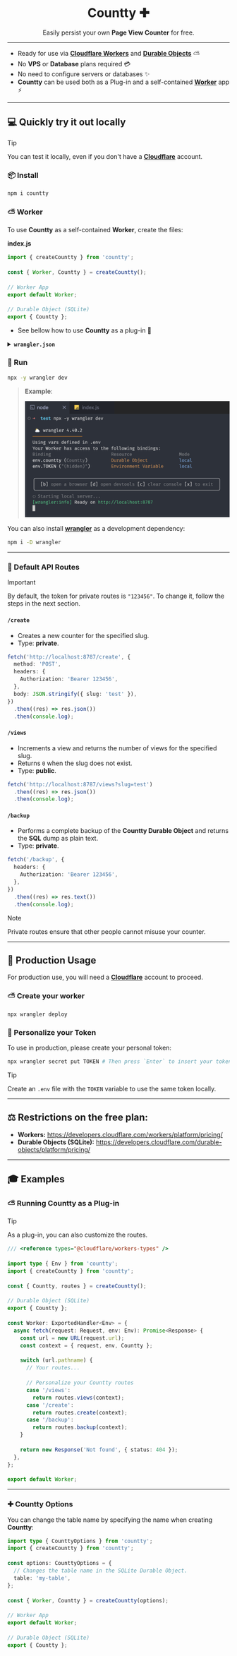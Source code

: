 <div align="center">
  <h1>Countty ✚</h1>
  <p>Easily persist your own <b>Page View Counter</b> for free.</p>
</div>

---

- Ready for use via [**Cloudflare Workers**](https://developers.cloudflare.com/workers/) and [**Durable Objects**](https://developers.cloudflare.com/durable-objects/) ⛅️
- No **VPS** or **Database** plans required 💳
- No need to configure servers or databases ✨
- **Countty** can be used both as a Plug-in and a self-contained [**Worker**](https://developers.cloudflare.com/workers/) app ⚡️

---

## 💻 Quickly try it out locally

> [!TIP]
>
> You can test it locally, even if you don't have a [**Cloudflare**](https://dash.cloudflare.com/) account.

### 📦 Install

```sh
npm i countty
```

### ⛅️ Worker

To use **Countty** as a self-contained **Worker**, create the files:

<b>index.js</code></b>

```ts
import { createCountty } from 'countty';

const { Worker, Countty } = createCountty();

// Worker App
export default Worker;

// Durable Object (SQLite)
export { Countty };
```

- See bellow how to use **Countty** as a plug-in 👋

<details>
<summary><b><code>wrangler.json</code></b></summary>

```json
{
  "name": "countty",
  "main": "index.js",
  "compatibility_date": "2025-09-24",
  "compatibility_flags": ["nodejs_compat"],
  "durable_objects": {
    "bindings": [
      {
        "name": "countty",
        "class_name": "Countty"
      }
    ]
  },
  "migrations": [
    {
      "tag": "v1",
      "new_sqlite_classes": ["Countty"]
    }
  ],
  "dev": {
    "port": 8787
  }
}
```

- Change the **Worker** app name in `name` property.
  - Default is `countty`.
- Change the **Worker** main file path in the `main` property.
  - Default is `index.js`.
  - It also supports **TypeScript** files.

</details>

### 🏁 Run

```sh
npx -y wrangler dev
```

> **Example**:
>
> <img src="./.github/assets/sample.png" width="480" />

You can also install [**wrangler**](https://www.npmjs.com/package/wrangler) as a development dependency:

```sh
npm i -D wrangler
```

---

### 🔗 Default API Routes

> [!IMPORTANT]
>
> By default, the token for private routes is `"123456"`. To change it, follow the steps in the next section.

#### `/create`

- Creates a new counter for the specified slug.
- Type: **private**.

```ts
fetch('http://localhost:8787/create', {
  method: 'POST',
  headers: {
    Authorization: 'Bearer 123456',
  },
  body: JSON.stringify({ slug: 'test' }),
})
  .then((res) => res.json())
  .then(console.log);
```

#### `/views`

- Increments a view and returns the number of views for the specified slug.
- Returns `0` when the slug does not exist.
- Type: **public**.

```ts
fetch('http://localhost:8787/views?slug=test')
  .then((res) => res.json())
  .then(console.log);
```

#### `/backup`

- Performs a complete backup of the **Countty Durable Object** and returns the **SQL** dump as plain text.
- Type: **private**.

```ts
fetch('/backup', {
  headers: {
    Authorization: 'Bearer 123456',
  },
})
  .then((res) => res.text())
  .then(console.log);
```

> [!NOTE]
>
> Private routes ensure that other people cannot misuse your counter.

---

## 🔐 Production Usage

For production use, you will need a [**Cloudflare**](https://dash.cloudflare.com/) account to proceed.

### ⛅️ Create your worker

```sh
npx wrangler deploy
```

### 🔑 Personalize your Token

To use in production, please create your personal token:

```sh
npx wrangler secret put TOKEN # Then press `Enter` to insert your token
```

> [!TIP]
>
> Create an `.env` file with the `TOKEN` variable to use the same token locally.

---

## ⚖️ Restrictions on the free plan:

- **Workers:** https://developers.cloudflare.com/workers/platform/pricing/
- **Durable Objects (SQLite):** https://developers.cloudflare.com/durable-objects/platform/pricing/

---

## 🎓 Examples

### ⛅️ Running Countty as a Plug-in

> [!TIP]
>
> As a plug-in, you can also customize the routes.

```ts
/// <reference types="@cloudflare/workers-types" />

import type { Env } from 'countty';
import { createCountty } from 'countty';

const { Countty, routes } = createCountty();

// Durable Object (SQLite)
export { Countty };

const Worker: ExportedHandler<Env> = {
  async fetch(request: Request, env: Env): Promise<Response> {
    const url = new URL(request.url);
    const context = { request, env, Countty };

    switch (url.pathname) {
      // Your routes...

      // Personalize your Countty routes
      case '/views':
        return routes.views(context);
      case '/create':
        return routes.create(context);
      case '/backup':
        return routes.backup(context);
    }

    return new Response('Not found', { status: 404 });
  },
};

export default Worker;
```

---

### ✚ Countty Options

You can change the table name by specifying the name when creating **Countty**:

```ts
import type { CounttyOptions } from 'countty';
import { createCountty } from 'countty';

const options: CounttyOptions = {
  // Changes the table name in the SQLite Durable Object.
  table: 'my-table',
};

const { Worker, Countty } = createCountty(options);

// Worker App
export default Worker;

// Durable Object (SQLite)
export { Countty };
```

